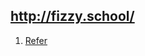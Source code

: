## http://fizzy.school/

1. [Refer](http://fizzy.school/?utm_content=bufferc44ac&utm_medium=social&utm_source=facebook.com&utm_campaign=buffer)

